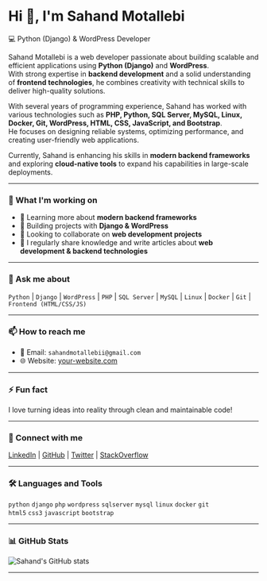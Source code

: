 # Hi 👋, I'm Sahand Motallebi  
💻 Python (Django) & WordPress Developer  

Sahand Motallebi is a web developer passionate about building scalable and efficient applications using **Python (Django)** and **WordPress**.  
With strong expertise in **backend development** and a solid understanding of **frontend technologies**, he combines creativity with technical skills to deliver high-quality solutions.  

With several years of programming experience, Sahand has worked with various technologies such as **PHP, Python, SQL Server, MySQL, Linux, Docker, Git, WordPress, HTML, CSS, JavaScript, and Bootstrap**.  
He focuses on designing reliable systems, optimizing performance, and creating user-friendly web applications.  

Currently, Sahand is enhancing his skills in **modern backend frameworks** and exploring **cloud-native tools** to expand his capabilities in large-scale deployments.  

---

### 🚀 What I'm working on
- 🌱 Learning more about **modern backend frameworks**  
- 🔭 Building projects with **Django & WordPress**  
- 👯 Looking to collaborate on **web development projects**  
- 📝 I regularly share knowledge and write articles about **web development & backend technologies**  

---

### 💬 Ask me about  
`Python` | `Django` | `WordPress` | `PHP` | `SQL Server` | `MySQL` | `Linux` | `Docker` | `Git` | `Frontend (HTML/CSS/JS)`  

---

### 📫 How to reach me  
- 📧 Email: `sahandmotallebii@gmail.com`  
- 🌐 Website: [your-website.com](https://sahandmotallebi.ir)  

---

### ⚡ Fun fact  
I love turning ideas into reality through clean and maintainable code!  

---

### 🔗 Connect with me  
[LinkedIn](#) | [GitHub](#) | [Twitter](#) | [StackOverflow](#)  

---

### 🛠 Languages and Tools  
`python` `django` `php` `wordpress` `sqlserver` `mysql` `linux` `docker` `git`  
`html5` `css3` `javascript` `bootstrap`  

---

### 📊 GitHub Stats  
![Sahand's GitHub stats](https://github-readme-stats.vercel.app/api?username=YourGitHubUsername&show_icons=true&theme=radical)  

---
